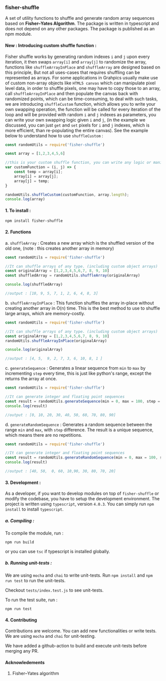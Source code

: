 ### fisher-shuffle
A set of utility functions to shuffle and generate random array sequences based on **Fisher–Yates Algorithm**. The package is written in typescript and does not depend on any other packages. The package is published as an npm module.

#### New : Introducing custom shuffle function :
Fisher shuffle works by generating random indexes `i` and `j` upon every iteration, it then swaps `array[i]` and `array[j]` to randomize the array, functions like `shuffleArrayInPlace` and `shuffleArray` are designed based on this principle, But not all uses-cases that requires shuffling can be represented as arrays. For some applications in Grahpics usually make use of custom non-array objects like `HTML5 canvas` which can manipulate pixel level data, in order to shuffle pixels, one may have to copy those to an array, call `shuffleArrayInPlace` and then populate the canvas back with randomized points, which can be time-consuming, to deal with such tasks, we are introducing `shuffleCustom` function, which allows you to write your own swapping operation, the function will be called for every iteration of the loop and will be provided with random `i` and `j` indexes as parameters, you can write your own swapping logic given `i` and `j`, (in the example we discussed, you can just `get` and `set` pixels for `i` and `j` indexes, which is more efficient, than re-populating the entire canvas). See the example below to understand how to use `shuffleCustom` :

```javascript
const randomUtils = require('fisher-shuffle')

const array = [1,2,3,4,5,6]

//this is your custom shuffle function, you can write any logic or manipulate any object according to i and j indexes
var customFunction = (i, j) => {
    const temp = array[i];
    array[i] = array[j];
    array[j] = temp;
}

randomUtils.shuffleCustom(customFunction, array.length);
console.log(array)
```

#### 1. To install :
```
npm install fisher-shuffle
```

#### 2. Functions 
a. `shuffleArray` :
Creates a new array which is the shuffled version of the old one, (note : this creates another array in memory)

```javascript
const randomUtils = require('fisher-shuffle')

//It can shuffle arrays of any type. (including custom object arrays)
const originalArray = [1,2,3,4,5,6,7, 8, 9, 10]
const shuffledArray = randomUtils.shuffleArray(originalArray)

console.log(shuffledArray)

//output : [10, 9, 5, 7, 1, 2, 6, 4, 8, 3]
```

b. `shuffleArrayInPlace` :
This function shuffles the array in-place without creating another array in O(n) time. This is the best method to use to shuffle large arrays, which are memory-costly.

```javascript
const randomUtils = require('fisher-shuffle')

//It can shuffle arrays of any type. (including custom object arrays)
const originalArray = [1,2,3,4,5,6,7, 8, 9, 10]
randomUtils.shuffleArrayInPlace(originalArray)

console.log(originalArray)

//output : [4, 5,  9, 2, 7, 3, 6, 10, 8, 1 ]
```

c. `generateSequence` :
Generates a linear sequence from `min` to `max` by incrementing `step` every time, this is just like python's range, except the returns the array at once.

```javascript
const randomUtils = require('fisher-shuffle')

//It can generate integer and floating point sequences
const result = randomUtils.generateSequence(min = 0, max = 100, step = 10)
console.log(result)

//output : [0, 10, 20, 30, 40, 50, 60, 70, 80, 90]
```

d. `generateRandomSequence` :
Generates a random sequence between the range `min` and `max`, with `step` difference. The result is a unique sequence, which means there are no repetitions.

```javascript
const randomUtils = require('fisher-shuffle')

//It can generate integer and floating point sequences
const result = randomUtils.generateRandomSequence(min = 0, max = 100, step = 10)
console.log(result)

//output : [40, 50,  0, 60, 10,90, 30, 80, 70, 20]
```


#### 3. Development :
As a developer, if you want to develop modules on top of `fisher-shuffle` or modify the codebase, you have to setup the development environment. The project is written using `typescript`, version `4.0.3`. You can simply run `npm install` to install `typescript`.

##### a. Compiling :
To compile the module, run :
```
npm run build
```
or you can use `tsc` if typescript is installed globally.

##### b. Running unit-tests :
We are using `mocha` and `chai` to write unit-tests. Run `npm install` and `npm run test` to run the unit-tests.

Checkout `tests/index.test.js` to see unit-tests.

To run the test suite, run :
```
npm run test
```

#### 4. Contributing
Contributions are welcome. You can add new functionalities or write tests. We are using `mocha` and `chai` for unit-testing.

We have added a github-action to build and execute unit-tests before merging any PR.


#### Acknowledements 
1. Fisher–Yates algorithm

